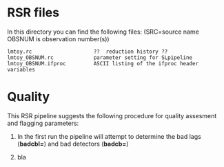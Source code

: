 # RSR files

In this directory you can find the following files:  (SRC=source name   OBSNUM is observation number(s))


	lmtoy.rc                    ??  reduction history ??
	lmtoy_OBSNUM.rc             parameter setting for SLpipeline
	lmtoy_OBSNUM.ifproc         ASCII listing of the ifproc header variables
	

# Quality

This RSR pipeline suggests the following procedure for quality
assesment and flagging parameters:

1. In the first run the pipeline will attempt to determine the bad lags (**badcbl=**) and 
   bad detectors (**badcb=**)
   
2. bla


   
